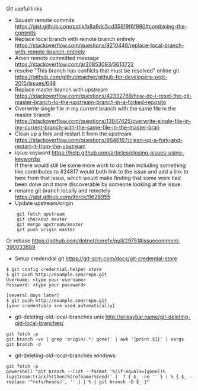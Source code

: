 Git useful links

* Squash remote commits https://gist.github.com/patik/b8a9dc5cd356f9f6f980#combining-the-commits  
* Replace local branch with remote branch entirely https://stackoverflow.com/questions/9210446/replace-local-branch-with-remote-branch-entirely  
* Amen remote committed message https://stackoverflow.com/a/20853093/3613722  
* resolve "This branch has conflicts that must be resolved" online git https://github.com/githubteacher/github-for-developers-sept-2015/issues/648  
* Replace master branch with upstream https://stackoverflow.com/questions/42332769/how-do-i-reset-the-git-master-branch-to-the-upstream-branch-in-a-forked-reposito  
* Overwrite single file in my current branch with the same file in the master branch https://stackoverflow.com/questions/13847425/overwrite-single-file-in-my-current-branch-with-the-same-file-in-the-master-bran  
* Clean up a fork and restart it from the upstream https://stackoverflow.com/questions/9646167/clean-up-a-fork-and-restart-it-from-the-upstream  
* issue keyword  https://help.github.com/articles/closing-issues-using-keywords/  
 If there would still be some more work to do then including something like contributes to #24817 would both link to the issue and add a link to here from that issue, which would make finding that some work had been done on it more discoverable by someone looking at the issue.  
* rename git branch locally and remotely https://gist.github.com/lttlrck/9628955  
* Update upstream/origin  
```
    git fetch upstream
    git checkout master
    git merge upstream/master
    git push origin master
```

Or rebase https://github.com/dotnet/corefx/pull/29751#issuecomment-390033889

* Setup credendial git https://git-scm.com/docs/git-credential-store
```
$ git config credential.helper store
$ git push http://example.com/repo.git
Username: <type your username>
Password: <type your password>

[several days later]
$ git push http://example.com/repo.git
[your credentials are used automatically]
```

* git-deleting-old-local-branches unix http://erikaybar.name/git-deleting-old-local-branches/
``` git
git fetch -p
git branch -vv | grep 'origin/.*: gone]' | awk '{print $1}' | xargs git branch -d
```

* git-deleting-old-local-branches windows
``` git
git fetch -p
powershell "git branch --list --format '%(if:equals=[gone])%(upstream:track)%(then)%(refname)%(end)' |  ? { $_ -ne '' } | % { $_ -replace '^refs/heads/', '' } | % { git branch -D $_ }"
```

